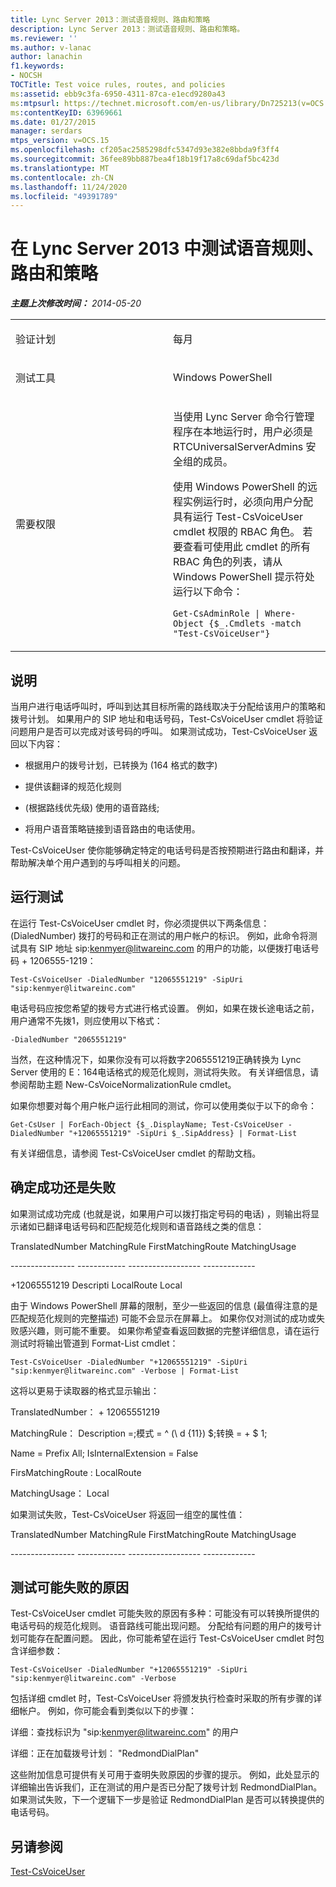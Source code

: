 ```yaml
---
title: Lync Server 2013：测试语音规则、路由和策略
description: Lync Server 2013：测试语音规则、路由和策略。
ms.reviewer: ''
ms.author: v-lanac
author: lanachin
f1.keywords:
- NOCSH
TOCTitle: Test voice rules, routes, and policies
ms:assetid: ebb9c3fa-6950-4311-87ca-e1ecd9280a43
ms:mtpsurl: https://technet.microsoft.com/en-us/library/Dn725213(v=OCS.15)
ms:contentKeyID: 63969661
ms.date: 01/27/2015
manager: serdars
mtps_version: v=OCS.15
ms.openlocfilehash: cf205ac2585298dfc5347d93e382e8bbda9f3ff4
ms.sourcegitcommit: 36fee89bb887bea4f18b19f17a8c69daf5bc423d
ms.translationtype: MT
ms.contentlocale: zh-CN
ms.lasthandoff: 11/24/2020
ms.locfileid: "49391789"
---
```

# <a name="test-voice-rules-routes-and-policies-in-lync-server-2013"></a>在 Lync Server 2013 中测试语音规则、路由和策略

<div data-xmlns="http://www.w3.org/1999/xhtml">

<div class="topic" data-xmlns="http://www.w3.org/1999/xhtml" data-msxsl="urn:schemas-microsoft-com:xslt" data-cs="https://msdn.microsoft.com/">

<div data-asp="https://msdn2.microsoft.com/asp">



</div>

<div id="mainSection">

<div id="mainBody">

<span> </span>

_**主题上次修改时间：** 2014-05-20_


<table>
<colgroup>
<col style="width: 50%" />
<col style="width: 50%" />
</colgroup>
<tbody>
<tr class="odd">
<td><p>验证计划</p></td>
<td><p>每月</p></td>
</tr>
<tr class="even">
<td><p>测试工具</p></td>
<td><p>Windows PowerShell</p></td>
</tr>
<tr class="odd">
<td><p>需要权限</p></td>
<td><p>当使用 Lync Server 命令行管理程序在本地运行时，用户必须是 RTCUniversalServerAdmins 安全组的成员。</p>
<p>使用 Windows PowerShell 的远程实例运行时，必须向用户分配具有运行 Test-CsVoiceUser cmdlet 权限的 RBAC 角色。 若要查看可使用此 cmdlet 的所有 RBAC 角色的列表，请从 Windows PowerShell 提示符处运行以下命令：</p>
<p><code>Get-CsAdminRole | Where-Object {$_.Cmdlets -match &quot;Test-CsVoiceUser&quot;}</code></p></td>
</tr>
</tbody>
</table>


<div>

## <a name="description"></a>说明

当用户进行电话呼叫时，呼叫到达其目标所需的路线取决于分配给该用户的策略和拨号计划。 如果用户的 SIP 地址和电话号码，Test-CsVoiceUser cmdlet 将验证问题用户是否可以完成对该号码的呼叫。 如果测试成功，Test-CsVoiceUser 返回以下内容：

  - 根据用户的拨号计划，已转换为 (164 格式的数字) 

  - 提供该翻译的规范化规则

  -  (根据路线优先级) 使用的语音路线;

  - 将用户语音策略链接到语音路由的电话使用。

Test-CsVoiceUser 使你能够确定特定的电话号码是否按预期进行路由和翻译，并帮助解决单个用户遇到的与呼叫相关的问题。

</div>

<div>

## <a name="running-the-test"></a>运行测试

在运行 Test-CsVoiceUser cmdlet 时，你必须提供以下两条信息： (DialedNumber) 拨打的号码和正在测试的用户帐户的标识。 例如，此命令将测试具有 SIP 地址 sip:kenmyer@litwareinc.com 的用户的功能，以便拨打电话号码 + 1206555-1219：

`Test-CsVoiceUser -DialedNumber "12065551219" -SipUri "sip:kenmyer@litwareinc.com"`

电话号码应按您希望的拨号方式进行格式设置。 例如，如果在拨长途电话之前，用户通常不先拨1，则应使用以下格式：

`-DialedNumber "2065551219"`

当然，在这种情况下，如果你没有可以将数字2065551219正确转换为 Lync Server 使用的 E：164电话格式的规范化规则，测试将失败。 有关详细信息，请参阅帮助主题 New-CsVoiceNormalizationRule cmdlet。

如果你想要对每个用户帐户运行此相同的测试，你可以使用类似于以下的命令：

`Get-CsUser | ForEach-Object {$_.DisplayName; Test-CsVoiceUser -DialedNumber "+12065551219" -SipUri $_.SipAddress} | Format-List`

有关详细信息，请参阅 Test-CsVoiceUser cmdlet 的帮助文档。

</div>

<div>

## <a name="determining-success-or-failure"></a>确定成功还是失败

如果测试成功完成 (也就是说，如果用户可以拨打指定号码的电话) ，则输出将显示诸如已翻译电话号码和匹配规范化规则和语音路线之类的信息：

TranslatedNumber MatchingRule FirstMatchingRoute MatchingUsage

\----------------    ------------    ------------------    -------------

\+12065551219 Descripti   LocalRoute Local

由于 Windows PowerShell 屏幕的限制，至少一些返回的信息 (最值得注意的是匹配规范化规则的完整描述) 可能不会显示在屏幕上。 如果你仅对测试的成功或失败感兴趣，则可能不重要。 如果你希望查看返回数据的完整详细信息，请在运行测试时将输出管道到 Format-List cmdlet：

`Test-CsVoiceUser -DialedNumber "+12065551219" -SipUri "sip:kenmyer@litwareinc.com" -Verbose | Format-List`

这将以更易于读取器的格式显示输出：

TranslatedNumber： + 12065551219

MatchingRule： Description =;模式 = ^ (\\ d {11}) $;转换 = + $ 1;

Name = Prefix All; IsInternalExtension = False

FirsMatchingRoute : LocalRoute

MatchingUsage： Local

如果测试失败，Test-CsVoiceUser 将返回一组空的属性值：

TranslatedNumber MatchingRule FirstMatchingRoute MatchingUsage

\---------------- ------------ ------------------ -------------

</div>

<div>

## <a name="reasons-why-the-test-might-have-failed"></a>测试可能失败的原因

Test-CsVoiceUser cmdlet 可能失败的原因有多种：可能没有可以转换所提供的电话号码的规范化规则。 语音路线可能出现问题。 分配给有问题的用户的拨号计划可能存在配置问题。 因此，你可能希望在运行 Test-CsVoiceUser cmdlet 时包含详细参数：

`Test-CsVoiceUser -DialedNumber "+12065551219" -SipUri "sip:kenmyer@litwareinc.com" -Verbose`

包括详细 cmdlet 时，Test-CsVoiceUser 将颁发执行检查时采取的所有步骤的详细帐户。 例如，你可能会看到类似以下的步骤： 

详细：查找标识为 "sip:kenmyer@litwareinc.com" 的用户

详细：正在加载拨号计划： "RedmondDialPlan"

这些附加信息可提供有关可用于查明失败原因的步骤的提示。 例如，此处显示的详细输出告诉我们，正在测试的用户是否已分配了拨号计划 RedmondDialPlan。 如果测试失败，下一个逻辑下一步是验证 RedmondDialPlan 是否可以转换提供的电话号码。

</div>

<div>

## <a name="see-also"></a>另请参阅


[Test-CsVoiceUser](https://docs.microsoft.com/powershell/module/skype/Test-CsVoiceUser)  
  

</div>

</div>

<span> </span>

</div>

</div>

</div>

